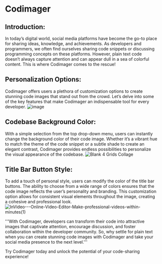 # Codimager
## Introduction: 
In today’s digital world, social media platforms have become the go-to place for sharing ideas, knowledge, and achievements. As developers and programmers, we often find ourselves sharing code snippets or discussing programming concepts on these platforms. However, plain text code doesn’t always capture attention and can appear dull in a sea of colorful content. This is where Codimager comes to the rescue!

## Personalization Options: 
Codimager offers users a plethora of customization options to create stunning code images that stand out from the crowd. Let’s delve into some of the key features that make Codimager an indispensable tool for every developer.
![image](https://github.com/MSatyam-Mishra/codimager/assets/12216430/0bb73698-a825-43d2-89f5-bd05bab76d82)


## Codebase Background Color: 
With a simple selection from the top drop-down menu, users can instantly change the background color of their code image. Whether it’s a vibrant hue to match the theme of the code snippet or a subtle shade to create an elegant contrast, Codimager provides endless possibilities to personalize the visual appearance of the codebase.
![Blank 4 Grids Collage](https://github.com/MSatyam-Mishra/codimager/assets/12216430/aa59b90d-a233-4c20-a02c-c5eba5169225)


## Title Bar Button Style: 
To add a touch of personal style, users can modify the color of the title bar buttons. The ability to choose from a wide range of colors ensures that the code image reflects the user’s personality and branding. This customization option allows for consistent visual elements throughout the image, creating a cohesive and professional look.
![InVideo---Online-Video-Editor-Make-professional-videos-within-minutes(1)](https://github.com/MSatyam-Mishra/codimager/assets/12216430/b7264c10-ab4e-45bb-b420-e3c9130fb686)

'''With Codimager, developers can transform their code into attractive images that captivate attention, encourage discussion, and foster collaboration within the developer community. So, why settle for plain text when you can create stunning code images with Codimager and take your social media presence to the next level.'''

Try Codimager today and unlock the potential of your code-sharing experience!


